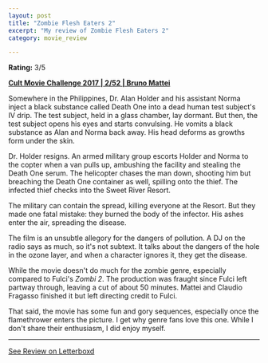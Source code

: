 ```yaml
---
layout: post
title: "Zombie Flesh Eaters 2"
excerpt: "My review of Zombie Flesh Eaters 2"
category: movie_review

---
```


**Rating:** 3/5

<b><a href="https://boxd.it/q7TYk">Cult Movie Challenge 2017 | 2/52 | Bruno Mattei</a></b>

Somewhere in the Philippines, Dr. Alan Holder and his assistant Norma inject a black substance called Death One into a dead human test subject's IV drip. The test subject, held in a glass chamber, lay dormant. But then, the test subject opens his eyes and starts convulsing. He vomits a black substance as Alan and Norma back away. His head deforms as growths form under the skin.

Dr. Holder resigns. An armed military group escorts Holder and Norma to the copter when a van pulls up, ambushing the facility and stealing the Death One serum. The helicopter chases the man down, shooting him but breaching the Death One container as well, spilling onto the thief. The infected thief checks into the Sweet River Resort.

The military can contain the spread, killing everyone at the Resort. But they made one fatal mistake: they burned the body of the infector. His ashes enter the air, spreading the disease.

The film is an unsubtle allegory for the dangers of pollution. A DJ on the radio says as much, so it's not subtext. It talks about the dangers of the hole in the ozone layer, and when a character ignores it, they get the disease.

While the movie doesn't do much for the zombie genre, especially compared to Fulci's <i>Zombi 2</i>. The production was fraught since Fulci left partway through, leaving a cut of about 50 minutes. Mattei and Claudio Fragasso finished it but left directing credit to Fulci.

That said, the movie has some fun and gory sequences, especially once the flamethrower enters the picture. I get why genre fans love this one. While I don't share their enthusiasm, I did enjoy myself.

<hr>

[See Review on Letterboxd](https://boxd.it/90tLjp)
